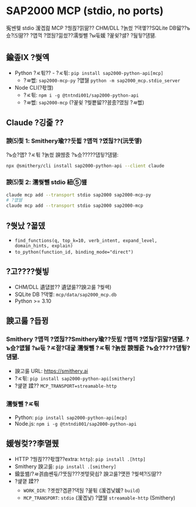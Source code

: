 ﻿# SAP2000 MCP (stdio, no ports)

寃쎈웾 stdio 湲곕컲 MCP ?쒕쾭?낅땲?? CHM/DLL ?놁씠 ?댁옣??SQLite DB留??ъ슜?⑸땲?? ?먭꺽 ?몄뒪?낆씠??濡쒖뺄 ?ы듃媛 ?꾩슂?섏? ?딆뒿?덈떎.

## 鍮좊Ⅸ ?쒖옉
- Python ?ㅼ튂??  - ?ㅼ튂: `pip install sap2000-python-api[mcp]`
  - ?ㅽ뻾: `sap2000-mcp-py` ?먮뒗 `python -m sap2000_mcp.stdio_server`
- Node CLI(?좏깮)
  - ?ㅼ튂: `npm i -g @tntndi001/sap2000-python-api`
  - ?ㅽ뻾: `sap2000-mcp` (?꾩슂 ?쒖뿉留??꾨줈?몄뒪 ?ㅽ뻾)

## Claude ?깅줉 ??
### 諛⑸쾿 1: Smithery瑜??듯븳 ?먭꺽 ?몄뒪??(沅뚯옣)
?ъ슜?먭? ?ㅼ튂 ?놁씠 諛붾줈 ?ъ슜?????덉뒿?덈떎:
```bash
npx @smithery/cli install sap2000-python-api --client claude
```

### 諛⑸쾿 2: 濡쒖뺄 stdio 紐⑤뱶
```bash
claude mcp add --transport stdio sap2000 sap2000-mcp-py
# ?먮뒗
claude mcp add --transport stdio sap2000 sap2000-mcp
```

## ?쒓났 ?꾧뎄
- `find_functions(q, top_k=10, verb_intent, expand_level, domain_hints, explain)`
- `to_python(function_id, binding_mode="direct")`

## ?고????쒖빟
- CHM/DLL 遺덊븘?? 遺덊룷??諛고룷 ?쒖쇅)
- SQLite DB ?댁옣: `mcp/data/sap2000_mcp.db`
- Python >= 3.10

## 諛고룷 ?듭뀡

### Smithery ?먭꺽 ?몄뒪??Smithery瑜??듯빐 ?먭꺽 ?몄뒪?낅맗?덈떎. ?ъ슜?먮뒗 ?ы듃 ?ㅼ젙?대굹 濡쒖뺄 ?ㅼ튂 ?놁씠 諛붾줈 ?ъ슜?????덉뒿?덈떎.
- 諛고룷 URL: https://smithery.ai
- ?ㅼ튂: `pip install sap2000-python-api[smithery]`
- ?섍꼍 蹂?? `MCP_TRANSPORT=streamable-http`

### 濡쒖뺄 ?ㅼ튂
- Python: `pip install sap2000-python-api[mcp]`
- Node.js: `npm i -g @tntndi001/sap2000-python-api`

## 媛쒕컻??李멸퀬
- HTTP ?쒕쾭???좏깮??extra: `http`): `pip install .[http]`
- Smithery 諛고룷: `pip install .[smithery]`
- 鍮뚮뱶/?ㅽ겕由쏀듃/?뚯뒪???곗텧臾쇱? 諛고룷?먯꽌 ?쒖쇅?⑸땲??
- ?섍꼍 蹂??
  - `WORK_DIR`: ?곗씠?곕쿋?댁뒪 ?꾩튂 (湲곕낯媛? `build`)
  - `MCP_TRANSPORT`: `stdio` (湲곕낯) ?먮뒗 `streamable-http` (Smithery)
